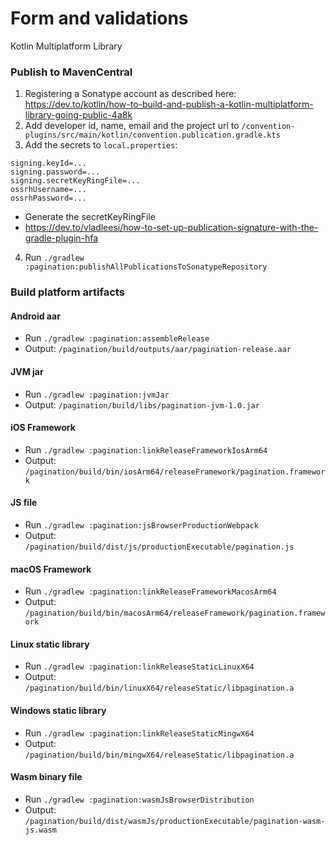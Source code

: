 # Form and validations

Kotlin Multiplatform Library

### Publish to MavenCentral

1) Registering a Sonatype account as described here: 
   https://dev.to/kotlin/how-to-build-and-publish-a-kotlin-multiplatform-library-going-public-4a8k
2) Add developer id, name, email and the project url to
   `/convention-plugins/src/main/kotlin/convention.publication.gradle.kts`
3) Add the secrets to `local.properties`:

```
signing.keyId=...
signing.password=...
signing.secretKeyRingFile=...
ossrhUsername=...
ossrhPassword=...
```
* Generate the secretKeyRingFile
* https://dev.to/vladleesi/how-to-set-up-publication-signature-with-the-gradle-plugin-hfa

4) Run `./gradlew :pagination:publishAllPublicationsToSonatypeRepository`

### Build platform artifacts

#### Android aar

- Run `./gradlew :pagination:assembleRelease`
- Output: `/pagination/build/outputs/aar/pagination-release.aar`

#### JVM jar

- Run `./gradlew :pagination:jvmJar`
- Output: `/pagination/build/libs/pagination-jvm-1.0.jar`

#### iOS Framework

- Run `./gradlew :pagination:linkReleaseFrameworkIosArm64`
- Output: `/pagination/build/bin/iosArm64/releaseFramework/pagination.framework`

#### JS file

- Run `./gradlew :pagination:jsBrowserProductionWebpack`
- Output: `/pagination/build/dist/js/productionExecutable/pagination.js`

#### macOS Framework

- Run `./gradlew :pagination:linkReleaseFrameworkMacosArm64`
- Output: `/pagination/build/bin/macosArm64/releaseFramework/pagination.framework`

#### Linux static library

- Run `./gradlew :pagination:linkReleaseStaticLinuxX64`
- Output: `/pagination/build/bin/linuxX64/releaseStatic/libpagination.a`

#### Windows static library

- Run `./gradlew :pagination:linkReleaseStaticMingwX64`
- Output: `/pagination/build/bin/mingwX64/releaseStatic/libpagination.a`

#### Wasm binary file

- Run `./gradlew :pagination:wasmJsBrowserDistribution`
- Output: `/pagination/build/dist/wasmJs/productionExecutable/pagination-wasm-js.wasm`
